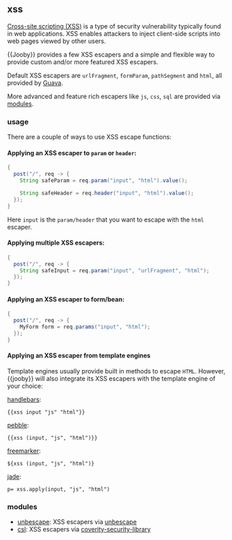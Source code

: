 ## xss

[Cross-site scripting (XSS)](https://en.wikipedia.org/wiki/Cross-site_scripting) is a type of security vulnerability typically found in web applications. XSS enables attackers to inject client-side scripts into web pages viewed by other users.

{{Jooby}} provides a few XSS escapers and a simple and flexible way to provide custom and/or more featured XSS escapers.

Default XSS escapers are `urlFragment`, `formParam`, `pathSegment` and `html`, all provided by [Guava](https://github.com/google/guava).

More advanced and feature rich escapers like `js`, `css`, `sql` are provided via [modules](/doc/security).

### usage

There are a couple of ways to use XSS escape functions:

#### Applying an XSS escaper to `param` or `header`:

```java
{
  post("/", req -> {
    String safeParam = req.param("input", "html").value();

    String safeHeader = req.header("input", "html").value();
  });
}
```

Here `input` is the `param/header` that you want to escape with the `html` escaper.

#### Applying multiple XSS escapers:

```java
{
  post("/", req -> {
    String safeInput = req.param("input", "urlFragment", "html");
  });
}
```

#### Applying an XSS escaper to form/bean:

```java
{
  post("/", req -> {
    MyForm form = req.params("input", "html");
  });
}
```

#### Applying an XSS escaper from template engines

Template engines usually provide built in methods to escape `HTML`. However, {{jooby}} will also integrate its XSS escapers with the template engine of your choice:

[handlebars](/doc/hbs):

    {{xss input "js" "html"}}

[pebble](/doc/pebble):

    {{xss (input, "js", "html")}}

[freemarker](/doc/ftl):

    ${xss (input, "js", "html")}

[jade](/doc/jade):

    p= xss.apply(input, "js", "html")

### modules

* [unbescape](/doc/unbescape): XSS escapers via [unbescape](https://github.com/unbescape/unbescape)
* [csl](/doc/csl): XSS escapers via [coverity-security-library](https://github.com/coverity/coverity-security-library)
